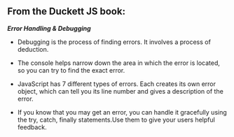 ## From the Duckett JS book:
***Error Handling & Debugging***

- Debugging is the process of finding errors. It involves a process of deduction.

- The console helps narrow down the area in which the error is located, so you can try to find the exact error.

- JavaScript has 7 different types of errors. Each creates its own error object, which can tell you its line number and gives a description of the error.

- If you know that you may get an error, you can handle it gracefully using the try, catch, finally statements.Use them to give your users helpful feedback.

